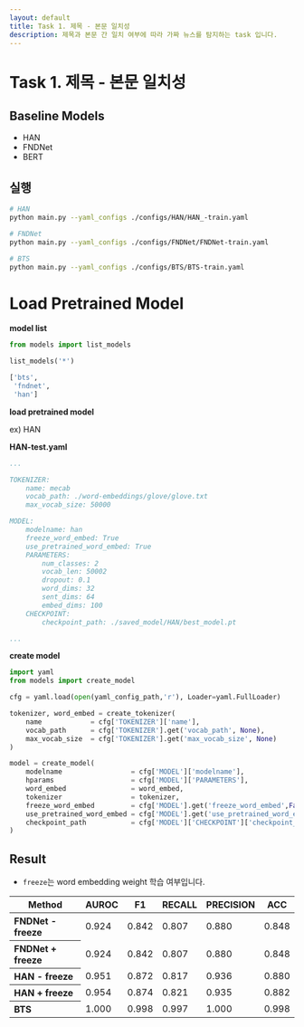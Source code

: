 ```yaml
---
layout: default
title: Task 1. 제목 - 본문 일치성
description: 제목과 본문 간 일치 여부에 따라 가짜 뉴스를 탐지하는 task 입니다.
---
```


# Task 1. 제목 - 본문 일치성

## Baseline Models

- HAN
- FNDNet
- BERT


## 실행

```bash
# HAN
python main.py --yaml_configs ./configs/HAN/HAN_-train.yaml

# FNDNet
python main.py --yaml_configs ./configs/FNDNet/FNDNet-train.yaml

# BTS
python main.py --yaml_configs ./configs/BTS/BTS-train.yaml
```

# Load Pretrained Model

**model list**


```python
from models import list_models

list_models('*')

['bts',
 'fndnet',
 'han']
```

**load pretrained model**

ex) HAN

**HAN-test.yaml**

```yaml
...

TOKENIZER: 
    name: mecab
    vocab_path: ./word-embeddings/glove/glove.txt
    max_vocab_size: 50000  

MODEL:
    modelname: han
    freeze_word_embed: True
    use_pretrained_word_embed: True
    PARAMETERS:
        num_classes: 2
        vocab_len: 50002
        dropout: 0.1
        word_dims: 32
        sent_dims: 64
        embed_dims: 100
    CHECKPOINT:
        checkpoint_path: ./saved_model/HAN/best_model.pt

...

```

**create model**

```python
import yaml
from models import create_model

cfg = yaml.load(open(yaml_config_path,'r'), Loader=yaml.FullLoader)

tokenizer, word_embed = create_tokenizer(
    name            = cfg['TOKENIZER']['name'], 
    vocab_path      = cfg['TOKENIZER'].get('vocab_path', None), 
    max_vocab_size  = cfg['TOKENIZER'].get('max_vocab_size', None)
)

model = create_model(
    modelname                 = cfg['MODEL']['modelname'],
    hparams                   = cfg['MODEL']['PARAMETERS'],
    word_embed                = word_embed,
    tokenizer                 = tokenizer,
    freeze_word_embed         = cfg['MODEL'].get('freeze_word_embed',False),
    use_pretrained_word_embed = cfg['MODEL'].get('use_pretrained_word_embed',False),
    checkpoint_path           = cfg['MODEL']['CHECKPOINT']['checkpoint_path'],
)
```


## Result

- `freeze`는 word embedding weight 학습 여부입니다.

<table>
  <thead>
    <tr>
      <th>Method</th>
      <th>AUROC</th>
      <th>F1</th>
      <th>RECALL</th>
      <th>PRECISION</th>
      <th>ACC</th>
    </tr>
  </thead>
  <tbody>
    <tr>
      <th align='left'>FNDNet - freeze</th>
      <td>0.924</td>
      <td>0.842</td>
      <td>0.807</td>
      <td>0.880</td>
      <td>0.848</td>
    </tr>
    <tr>
      <th align='left'>FNDNet + freeze</th>
      <td>0.924</td>
      <td>0.842</td>
      <td>0.807</td>
      <td>0.880</td>
      <td>0.848</td>
    </tr>
    <tr>
      <th align='left'>HAN - freeze</th>
      <td>0.951</td>
      <td>0.872</td>
      <td>0.817</td>
      <td>0.936</td>
      <td>0.880</td>
    </tr>
    <tr>
      <th align='left'>HAN + freeze</th>
      <td>0.954</td>
      <td>0.874</td>
      <td>0.821</td>
      <td>0.935</td>
      <td>0.882</td>
    </tr>
    <tr>
      <th align='left'>BTS</th>
      <td>1.000</td>
      <td>0.998</td>
      <td>0.997</td>
      <td>1.000</td>
      <td>0.998</td>
    </tr>
  </tbody>
</table>